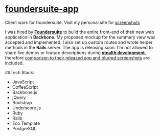 [foundersuite-app](http://hao-liu.com/#foundersuite)
================

Client work for foundersuite. Visit my personal site for [screenshots](http://hao-liu.com/#foundersuite)

<p class="left">I was hired by <a href="http://foundersuite.com/" target="_blank"><b>Foundersuite</b></a> to build the entire front-end of their new web application in <b>Backbone</b>. My proposed mockup for the summary view was accepted and implemented. I also set up custom routes and wrote helper methods in the <b>Rails</b> server. The app is releasing soon. I'm not allowed to share live demos or feature descriptions during <u><b>stealth development</b></u>, therefore <u>comparison to their released app and blurred screenshots</u> are included.</p>

##Tech Stack:
* JavaScript
* CoffeeScript
* Backbone.js
* jQuery
* Bootstrap
* Underscore.js
* Ruby
* Rails
* Eco Template
* PostgreSQL
